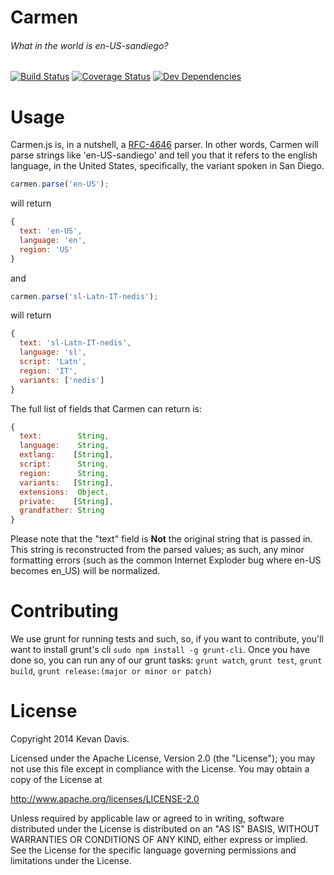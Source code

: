 # Carmen
###### What in the world is en-US-sandiego?
[![Build Status](https://api.travis-ci.org/kmdavis/carmen.png?branch=master)](https://travis-ci.org/kmdavis/carmen)
[![Coverage Status](https://coveralls.io/repos/kmdavis/carmen/badge.png)](https://coveralls.io/r/kmdavis/carmen)
[![Dev Dependencies](https://david-dm.org/kmdavis/carmen/dev-status.svg)](https://david-dm.org/kmdavis/carmen#dev-badge-embed)

Usage
=====

Carmen.js is, in a nutshell, a [RFC-4646](http://tools.ietf.org/html/rfc4646)
parser. In other words, Carmen will parse strings like 'en-US-sandiego' and tell
you that it refers to the english language, in the United States, specifically,
the variant spoken in San Diego.

```js
carmen.parse('en-US');
```
will return
```js
{
  text: 'en-US',
  language: 'en',
  region: 'US'
}
```
and
```js
carmen.parse('sl-Latn-IT-nedis');
```
will return
```js
{
  text: 'sl-Latn-IT-nedis',
  language: 'sl',
  script: 'Latn',
  region: 'IT',
  variants: ['nedis']
}
```

The full list of fields that Carmen can return is:
```js
{
  text:        String,
  language:    String,
  extlang:    [String],
  script:      String,
  region:      String,
  variants:   [String],
  extensions:  Object,
  private:    [String],
  grandfather: String
}
```

Please note that the "text" field is **Not** the original string that is passed in.
This string is reconstructed from the parsed values; as such, any minor
formatting errors (such as the common Internet Exploder bug where en-US becomes
en_US) will be normalized.

Contributing
============

We use grunt for running tests and such, so, if you want to contribute, you'll
want to install grunt's cli `sudo npm install -g grunt-cli`. Once you have done
so, you can run any of our grunt tasks: `grunt watch`, `grunt test`, `grunt build`,
`grunt release:(major or minor or patch)`

License
=======

Copyright 2014 Kevan Davis.

Licensed under the Apache License, Version 2.0 (the "License");
you may not use this file except in compliance with the License.
You may obtain a copy of the License at

   http://www.apache.org/licenses/LICENSE-2.0

Unless required by applicable law or agreed to in writing, software
distributed under the License is distributed on an "AS IS" BASIS,
WITHOUT WARRANTIES OR CONDITIONS OF ANY KIND, either express or implied.
See the License for the specific language governing permissions and
limitations under the License.
